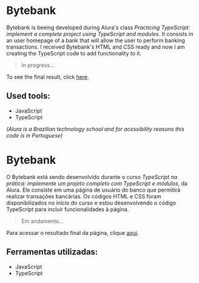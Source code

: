 # Bytebank

Bytebank is beeing developed during Alura's class *Practicing TypeScript: implement a complete project using TypeScript and modules*. It consists in an user homepage of a bank that will allow the user to perform banking transactions. I received Bytebank's HTML and CSS ready and now I am creating the TypeScript code to add functionality to it.

> In progress...

To see the final result, click [here](https://learning-react-typescript-bytebank.vercel.app/).

## Used tools:

* JavaScript
* TypeScript

*(Alura is a Brazilian technology school and for acessibility reasons this code is in Portuguese)*

#

# Bytebank

O Bytebank está sendo desenvolvido durante o curso *TypeScript na prática: implemente um projeto completo com TypeScript e módulos*, da Alura. Ele consiste em uma página de usuário do banco que permitirá realizar transações bancárias. Os códigos HTML e CSS foram disponibilizados no início do curso e estou desenvolvendo o código TypeScript para incluir funcionalidades à página.

> Em andamento...

Para acessar o resultado final da página, clique [aqui](https://learning-react-typescript-bytebank.vercel.app/).

## Ferramentas utilizadas:

* JavaScript
* TypeScript
